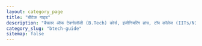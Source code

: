 ```yaml
---
layout: category_page
title: "बीटेक गाइड"
description: "बैचलर ऑफ टेक्नोलॉजी (B.Tech) कोर्स, इंजीनियरिंग ब्रांच, टॉप कॉलेज (IITs/NITs) और एक सफल इंजीनियर कैसे बनें।"
category_slug: "btech-guide"
sitemap: false
---
```

